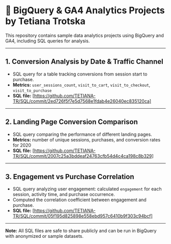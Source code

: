 # 🔹 BigQuery & GA4 Analytics Projects by Tetiana Trotska

This repository contains sample data analytics projects using BigQuery and GA4, including SQL queries for analysis.

---

## 1. Conversion Analysis by Date & Traffic Channel 
- SQL query for a table tracking conversions from session start to purchase.
- **Metrics:** `user_sessions_count`, `visit_to_cart`, `visit_to_checkout`, `visit_to_purchase`
- **SQL file:** [https://github.com/TETIANA-TR/SQL/commit/2ed726f5f7e5d7568e1fdab4e26040ec835120ca]

---

## 2. Landing Page Conversion Comparison 
- SQL query comparing the performance of different landing pages.
- **Metrics:** number of unique sessions, purchases, and conversion rates for 2020
- **SQL file:** [https://github.com/TETIANA-TR/SQL/commit/2007c25a3bddeaf24763cfb54d4c4ca198c8b329]

---

## 3. Engagement vs Purchase Correlation 
- SQL query analyzing user engagement: calculated `engagement` for each session, activity time, and purchase occurrence.
- Computed the correlation coefficient between engagement and purchase.
- **SQL file:** [https://github.com/TETIANA-TR/SQL/commit/05f195d825898e558ebd957c6410b9f303c94bcf]

---

**Note:** All SQL files are safe to share publicly and can be run in BigQuery with anonymized or sample datasets.
